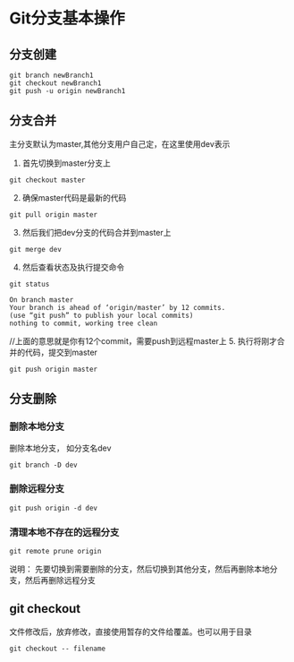 # Git分支基本操作
## 分支创建
```
git branch newBranch1
git checkout newBranch1
git push -u origin newBranch1

```

## 分支合并
主分支默认为master,其他分支用户自己定，在这里使用dev表示
1. 首先切换到master分支上
```
git checkout master
```
2. 确保master代码是最新的代码
```
git pull origin master
```
3. 然后我们把dev分支的代码合并到master上
```
git merge dev
```
4. 然后查看状态及执行提交命令
```
git status

On branch master
Your branch is ahead of ‘origin/master’ by 12 commits.
(use “git push” to publish your local commits)
nothing to commit, working tree clean
```
//上面的意思就是你有12个commit，需要push到远程master上
5. 执行将刚才合并的代码，提交到master
```
git push origin master
```
## 分支删除
### 删除本地分支   

删除本地分支， 如分支名dev
```
git branch -D dev
```
###  删除远程分支
```
git push origin -d dev
```
### 清理本地不存在的远程分支

```
git remote prune origin
```

说明： 先要切换到需要删除的分支，然后切换到其他分支，然后再删除本地分支，然后再删除远程分支

## git checkout

文件修改后，放弃修改，直接使用暂存的文件给覆盖。也可以用于目录
```
git checkout -- filename
```